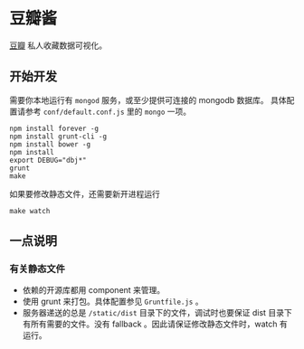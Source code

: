 # 豆瓣酱

[豆瓣](http://www.douban.com) 私人收藏数据可视化。

## 开始开发

需要你本地运行有 `mongod` 服务，或至少提供可连接的 mongodb 数据库。
具体配置请参考 `conf/default.conf.js` 里的 `mongo` 一项。

    npm install forever -g
    npm install grunt-cli -g
    npm install bower -g 
    npm install
    export DEBUG="dbj*"
    grunt
    make


如果要修改静态文件，还需要新开进程运行

    make watch

## 一点说明

### 有关静态文件

  - 依赖的开源库都用 component 来管理。 
  - 使用 grunt 来打包。具体配置参见 `Gruntfile.js` 。
  - 服务器递送的总是 `/static/dist` 目录下的文件，调试时也要保证 dist 目录下有所有需要的文件。没有 fallback 。因此请保证修改静态文件时，watch 有运行。
